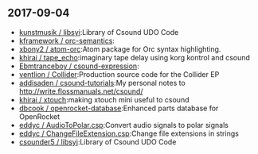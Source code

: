 ## 2017-09-04

* [kunstmusik / libsyi](https://github.com/kunstmusik/libsyi):Library of Csound UDO Code
* [kframework / orc-semantics](https://github.com/kframework/orc-semantics):
* [xbony2 / atom-orc](https://github.com/xbony2/atom-orc):Atom package for Orc syntax highlighting.
* [khirai / tape_echo](https://github.com/khirai/tape_echo):imaginary tape delay using korg kontrol and csound
* [Ebmtranceboy / csound-expression](https://github.com/Ebmtranceboy/csound-expression):
* [ventlion / Collider](https://github.com/ventlion/Collider):Production source code for the Collider EP
* [addisaden / csound-tutorials](https://github.com/addisaden/csound-tutorials):My personal notes to http://write.flossmanuals.net/csound/
* [khirai / xtouch](https://github.com/khirai/xtouch):making xtouch mini useful to csound
* [dbcook / openrocket-database](https://github.com/dbcook/openrocket-database):Enhanced parts database for OpenRocket
* [eddyc / AudioToPolar.csp](https://github.com/eddyc/AudioToPolar.csp):Convert audio signals to polar signals
* [eddyc / ChangeFileExtension.csp](https://github.com/eddyc/ChangeFileExtension.csp):Change file extensions in strings
* [csounder5 / libsyi](https://github.com/csounder5/libsyi):Library of Csound UDO Code
